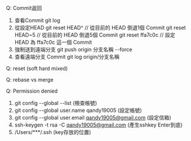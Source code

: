 Q: Commit返回
1. 查看Commit
 git log 
2. 從設定HEAD
 git reset HEAD^ // 從目前的 HEAD 倒退1個 Commit
 git reset HEAD~5 // 從目前的 HEAD 倒退5個 Commit
 git reset ffa7c0c // 設定 HEAD 為 ffa7c0c 這一個 Commit
3. 強制送到遠端分支
 git push origin 分支名稱 --force
4. 查看遠端分支 Commit
 git log origin/分支名稱

Q: reset (soft hard mixed)

Q: rebase vs merge

Q: Permission denied
1. git config --global --list (檢查帳號)
2. git config --global user.name qandy19005 (設定帳號)
3. git config --global user.email qandy19005@gmail.com (設定信箱)
4. ssh-keygen -t rsa -C qandy19005@gmail.com (產生sshkey Enter到底)
5. /Users/***/.ssh (key存放的位置)